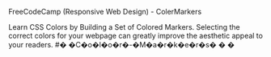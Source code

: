 FreeCodeCamp (Responsive Web Design) - ColerMarkers

Learn CSS Colors by Building a Set of Colored Markers.
Selecting the correct colors for your webpage can greatly improve the aesthetic appeal to your readers.
#� �C�o�l�o�r�-�M�a�r�k�e�r�s�
�
�
